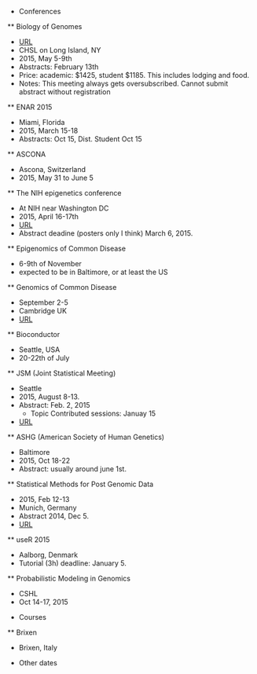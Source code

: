 * Conferences

** Biology of Genomes 
- [URL](http://meetings.cshl.edu/meetings/2015/genome15.shtml)
- CHSL on Long Island, NY
- 2015, May 5-9th
- Abstracts: February 13th
- Price: academic: $1425, student $1185.  This includes lodging and food.
- Notes: This meeting always gets oversubscribed. Cannot submit abstract without registration

** ENAR 2015
- Miami, Florida
- 2015, March 15-18
- Abstracts: Oct 15, Dist. Student Oct 15

** ASCONA
- Ascona, Switzerland
- 2015, May 31 to June 5

** The NIH epigenetics conference
- At NIH near Washington DC
- 2015, April 16-17th
- [URL](http://ncifrederick.cancer.gov/events/cecb2015/)
- Abstract deadine (posters only I think) March 6, 2015.

** Epigenomics of Common Disease
- 6-9th of November
- expected to be in Baltimore, or at least the US

** Genomics of Common Disease
- September 2-5
- Cambridge UK
- [URL](https://registration.hinxton.wellcome.ac.uk/display_info.asp?id=494)

** Bioconductor
- Seattle, USA
- 20-22th of July

** JSM (Joint Statistical Meeting)
- Seattle
- 2015, August 8-13.
- Abstract: Feb. 2, 2015
  - Topic Contributed sessions: Januay 15
- [URL](http://www.amstat.org/meetings/jsm/2015/)

** ASHG (American Society of Human Genetics)
- Baltimore
- 2015, Oct 18-22
- Abstract: usually around june 1st.

** Statistical Methods for Post Genomic Data
- 2015, Feb 12-13
- Munich, Germany
- Abstract 2014, Dec 5.
- [URL](http://gagneurweb.genzentrum.lmu.de/smpgd15/#/smpgd2015)

** useR 2015
- Aalborg, Denmark
- Tutorial (3h) deadline: January 5.

** Probabilistic Modeling in Genomics
- CSHL
- Oct 14-17, 2015


* Courses

** Brixen
- Brixen, Italy

* Other dates

